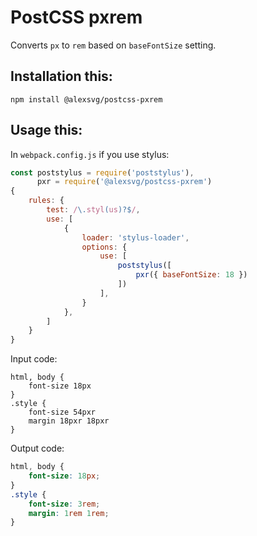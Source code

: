 # PostCSS pxrem

Converts `px` to `rem` based on `baseFontSize` setting.

## Installation this:

`npm install @alexsvg/postcss-pxrem`

## Usage this:

In `webpack.config.js` if you use stylus:

```js
const poststylus = require('poststylus'),
      pxr = require('@alexsvg/postcss-pxrem')
{
    rules: {
        test: /\.styl(us)?$/,
        use: [
            {
                loader: 'stylus-loader',
                options: {
                    use: [
                        poststylus([
                            pxr({ baseFontSize: 18 })
                        ])
                    ],
                }
            },
        ]
    }
}
```

Input code:

```stylus
html, body {
    font-size 18px
}
.style {
    font-size 54pxr
    margin 18pxr 18pxr
}
```

Output code:

```css
html, body {
    font-size: 18px;
}
.style {
    font-size: 3rem;
    margin: 1rem 1rem;
}
```

